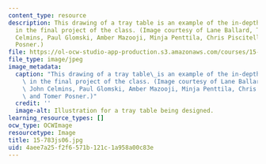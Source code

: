 ```yaml
---
content_type: resource
description: This drawing of a tray table is an example of the in-depth design involved
  in the final project of the class. (Image courtesy of Lane Ballard, Tom Burns, John
  Celmins, Paul Glomski, Amber Mazooji, Minja Penttila, Chris Piscitelli, and Tomer
  Posner.)
file: https://ol-ocw-studio-app-production.s3.amazonaws.com/courses/15-783j-product-design-and-development-spring-2006/4aee7a25f2f6571b121c1a958a00c83e_15-783js06.jpg
file_type: image/jpeg
image_metadata:
  caption: "This drawing of a tray table\_is an example of the in-depth design involved\
    \ in the final project of the class. (Image courtesy of Lane Ballard, Tom Burns,\
    \ John Celmins, Paul Glomski, Amber Mazooji, Minja Penttila, Chris Piscitelli,\
    \ and Tomer Posner.)"
  credit: ''
  image-alt: Illustration for a tray table being designed.
learning_resource_types: []
ocw_type: OCWImage
resourcetype: Image
title: 15-783js06.jpg
uid: 4aee7a25-f2f6-571b-121c-1a958a00c83e
---
```

